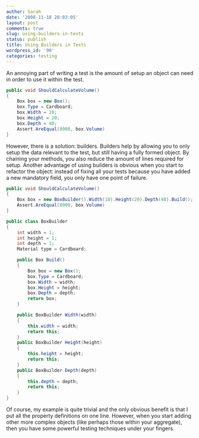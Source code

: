 ```yaml
---
author: Sarah
date: '2008-11-18 20:03:05'
layout: post
comments: true
slug: using-builders-in-tests
status: publish
title: Using Builders in Tests
wordpress_id: '90'
categories: testing
---
```


An annoying part of writing a test is the amount of setup an object can need in order to use it within the test. 

``` csharp
public void ShouldCalculateVolume()
{
	Box box = new Box();
	box.Type = Cardboard;
	box.Width = 10;
	box.Height = 20;
	box.Depth = 40;
	Assert.AreEqual(8000, box.Volume)
}
```

However, there is a solution: builders. Builders help by allowing you to only setup the data relevant to the test, but still having a fully formed object. By chaining your methods, you also reduce the amount of lines required for setup. Another advantage of using builders is obvious when you start to refactor the object: instead of fixing all your tests because you have added a new mandatory field, you only have one point of failure.

``` csharp
public void ShouldCalculateVolume()
{
	Box box = new BoxBuilder().Width(10).Height(20).Depth(40).Build();
	Assert.AreEqual(8000, box.Volume)
}

public class BoxBuilder
{
	int width = 1;
	int height = 1;
	int depth = 1;
	Material type = Cardboard;

	public Box Build()
	{
		Box box = new Box();
		box.Type = Cardboard;
		box.Width = width;
		box.Height = height;
		box.Depth = depth;
		return box;
	}

	public BoxBuilder Width(width)
	{
		this.width = width;
		return this;
	}
	public BoxBuilder Height(height)
	{
		this.height = height;
		return this;
	}
	public BoxBuilder Depth(depth)
	{
		this.depth = depth;
		return this;
	}
}
```

Of course, my example is quite trivial and the only obvious benefit is that I put all the property definitions on one line. However, when you start adding other more complex objects (like perhaps those within your aggregate), then you have some powerful testing techniques under your fingers.
